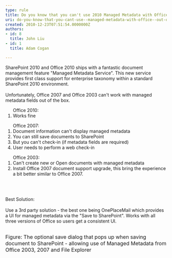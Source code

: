 ```yaml
---
type: rule
title: Do you know that you can't use 2010 Managed Metadata with Office 2007 out of the box?
uri: do-you-know-that-you-cant-use--managed-metadata-with-office--out-of-the-box
created: 2010-12-23T07:51:54.0000000Z
authors:
- id: 8
  title: John Liu
- id: 1
  title: Adam Cogan

---
```




<span class='intro'> SharePoint 2010 and Office 2010 ships with a fantastic document management feature &quot;Managed Metadata Service&quot;. This new service provides first class support for enterprise taxonomy within a standard SharePoint 2010 environment. <br>
<br>
Unfortunately, Office 2007 and Office 2003 can't work with managed metadata fields out of the box. <br>
 </span>

<ol>Office 2010&#58; 
   <li>Works fine </li></ol><ol>Office 2007&#58; 
   <li>Document information can't display managed metadata </li><li>You can still save documents to SharePoint </li><li>But you can't check-in (if metadata fields are required) </li><li>User needs to perform a web check-in </li></ol><ol>Office 2003&#58; 
   <li>Can't create new or Open documents with managed metadata </li><li>Install Office 2007 document support upgrade, this bring the experience a bit better similar to Office 2007. </li></ol>&#160;<span style="color&#58;black;"><br> 
&#160;&#160;&#160;&#160;&#160;&#160;<br> </span><p>Best Solution&#58;<br> 
   <br> Use a 3rd party solution - the best one being OnePlaceMail which provides a UI for managed metadata via the &quot;Save to SharePoint&quot;. Works with all three versions of Office so users get a consistent UI. 
   <br> 
   <br> 
   <img class="ms-rteCustom-ImageArea" src="/PublishingImages/OnePlaceMail.jpg" alt="" /></p> 
<font class="ms-rteCustom-FigureNormal" size="+0">Figure&#58; The optional save dialog that pops up when saving document to SharePoint - allowing use of Managed Metadata from Office 2003, 2007 and File Explorer</font>


